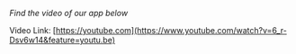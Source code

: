 *Find the video of our app below*

Video Link: [https://youtube.com](https://www.youtube.com/watch?v=6_r-Dsv6w14&feature=youtu.be)
